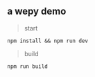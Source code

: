 ## a wepy demo

> start

```shell
npm install && npm run dev
```

> build

```shell
npm run build
```